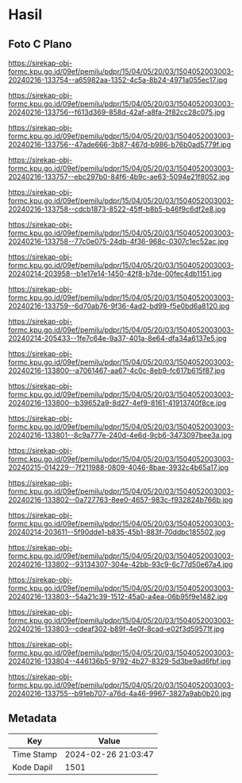 # Hasil

## Foto C Plano

https://sirekap-obj-formc.kpu.go.id/09ef/pemilu/pdpr/15/04/05/20/03/1504052003003-20240216-133754--a65982aa-1352-4c5a-8b24-4971a055ec17.jpg

https://sirekap-obj-formc.kpu.go.id/09ef/pemilu/pdpr/15/04/05/20/03/1504052003003-20240216-133756--f613d369-858d-42af-a8fa-2f82cc28c075.jpg

https://sirekap-obj-formc.kpu.go.id/09ef/pemilu/pdpr/15/04/05/20/03/1504052003003-20240216-133756--47ade666-3b87-467d-b986-b76b0ad5779f.jpg

https://sirekap-obj-formc.kpu.go.id/09ef/pemilu/pdpr/15/04/05/20/03/1504052003003-20240216-133757--ebc297b0-84f6-4b9c-ae63-5094e21f8052.jpg

https://sirekap-obj-formc.kpu.go.id/09ef/pemilu/pdpr/15/04/05/20/03/1504052003003-20240216-133758--cdcb1873-8522-45ff-b8b5-b46f9c6df2e8.jpg

https://sirekap-obj-formc.kpu.go.id/09ef/pemilu/pdpr/15/04/05/20/03/1504052003003-20240216-133758--77c0e075-24db-4f36-968c-0307c1ec52ac.jpg

https://sirekap-obj-formc.kpu.go.id/09ef/pemilu/pdpr/15/04/05/20/03/1504052003003-20240214-203958--b1e17e14-1450-42f8-b7de-00fec4db1151.jpg

https://sirekap-obj-formc.kpu.go.id/09ef/pemilu/pdpr/15/04/05/20/03/1504052003003-20240216-133759--6d70ab76-9f36-4ad2-bd99-f5e0bd6a8120.jpg

https://sirekap-obj-formc.kpu.go.id/09ef/pemilu/pdpr/15/04/05/20/03/1504052003003-20240214-205433--1fe7c64e-9a37-401a-8e64-dfa34a6137e5.jpg

https://sirekap-obj-formc.kpu.go.id/09ef/pemilu/pdpr/15/04/05/20/03/1504052003003-20240216-133800--a7061467-aa67-4c0c-8eb9-fc617b615f87.jpg

https://sirekap-obj-formc.kpu.go.id/09ef/pemilu/pdpr/15/04/05/20/03/1504052003003-20240216-133800--b39652a9-8d27-4ef9-8161-41913740f8ce.jpg

https://sirekap-obj-formc.kpu.go.id/09ef/pemilu/pdpr/15/04/05/20/03/1504052003003-20240216-133801--8c9a777e-240d-4e6d-9cb6-3473097bee3a.jpg

https://sirekap-obj-formc.kpu.go.id/09ef/pemilu/pdpr/15/04/05/20/03/1504052003003-20240215-014229--7f211988-0809-4046-8bae-3932c4b65a17.jpg

https://sirekap-obj-formc.kpu.go.id/09ef/pemilu/pdpr/15/04/05/20/03/1504052003003-20240216-133802--0a727763-8ee0-4657-983c-f932824b766b.jpg

https://sirekap-obj-formc.kpu.go.id/09ef/pemilu/pdpr/15/04/05/20/03/1504052003003-20240214-203611--5f90dde1-b835-45b1-883f-70ddbc185502.jpg

https://sirekap-obj-formc.kpu.go.id/09ef/pemilu/pdpr/15/04/05/20/03/1504052003003-20240216-133802--93134307-304e-42bb-93c9-6c77d50e67a4.jpg

https://sirekap-obj-formc.kpu.go.id/09ef/pemilu/pdpr/15/04/05/20/03/1504052003003-20240216-133803--54a21c39-1512-45a0-a4ea-06b95f9e1482.jpg

https://sirekap-obj-formc.kpu.go.id/09ef/pemilu/pdpr/15/04/05/20/03/1504052003003-20240216-133803--cdeaf302-b89f-4e0f-8cad-e02f3d59571f.jpg

https://sirekap-obj-formc.kpu.go.id/09ef/pemilu/pdpr/15/04/05/20/03/1504052003003-20240216-133804--446136b5-9792-4b27-8329-5d3be9ad6fbf.jpg

https://sirekap-obj-formc.kpu.go.id/09ef/pemilu/pdpr/15/04/05/20/03/1504052003003-20240216-133755--b91eb707-a76d-4a46-9967-3827a9ab0b20.jpg


## Metadata

| Key        | Value               |
| ---------- | ------------------- |
| Time Stamp | 2024-02-26 21:03:47 |
| Kode Dapil | 1501                |



